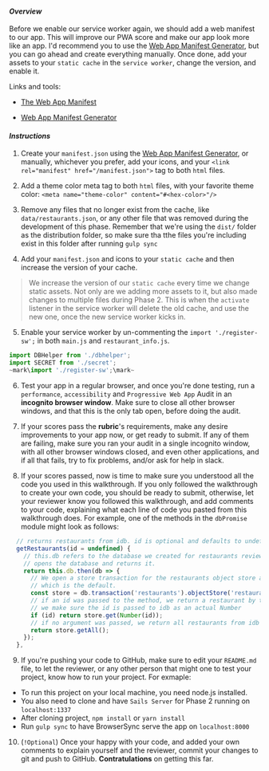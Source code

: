 #### _Overview_

Before we enable our service worker again, we should add a web manifest to our app. This will improve our PWA score and make our app look more like an app. I'd recommend you to use the [Web App Manifest Generator](https://app-manifest.firebaseapp.com/), but you can go ahead and create everything manually. Once done, add your assets to your `static cache` in the `service worker`, change the version, and enable it.

Links and tools:

* [The Web App Manifest](https://developers.google.com/web/fundamentals/web-app-manifest/)

* [Web App Manifest Generator](https://app-manifest.firebaseapp.com/)


#### _Instructions_

1. Create your `manifest.json` using the [Web App Manifest Generator](https://app-manifest.firebaseapp.com/), or manually, whichever you prefer, add your icons, and your `<link rel="manifest" href="/manifest.json">` tag to both `html` files.

2. Add a theme color meta tag to both `html` files, with your favorite theme color: `<meta name="theme-color" content="#<hex-color>"/>`

3. Remove any files that no longer exist from the cache, like `data/restaurants.json`, or any other file that was removed during the development of this phase. Remember that we're using the `dist/` folder as the distribution folder, so make sure tha tthe files you're including exist in this folder after running `gulp sync`

4. Add your `manifest.json` and icons to your `static cache` and then increase the version of your cache.
> We increase the version of our `static cache` every time we change static assets. Not only are we adding more assets to it, but also made changes to multiple files during Phase 2. This is when the `activate` listener in the service worker will delete the old cache, and use the new one, once the new service worker kicks in.

5. Enable your service worker by un-commenting the `import './register-sw';` in both `main.js` and `restaurant_info.js`.
```javascript
import DBHelper from './dbhelper';
import SECRET from './secret';
~mark\import './register-sw';\mark~
```

6. Test your app in a regular browser, and once you're done testing, run a `performance`, `accessibility` and `Progressive Web App` Audit in an **incognito browser window**. Make sure to close all other browser windows, and that this is the only tab open, before doing the audit. 

7. If your scores pass the **rubric**'s requirements, make any desire improvements to your app now, or get ready to submit. If any of them are failing, make sure you ran your audit in a single incognito window, with all other browser windows closed, and even other applications, and if all that fails, try to fix problems, and/or ask for help in slack.

8. If your scores passed, now is time to make sure you understood all the code you used in this walkthrough. If you only followed the walkthrough to create your own code, you should be ready to submit, otherwise, let your reviewer know you followed this walkthrough, and add comments to your code, explaining what each line of code you pasted from this walkthrough does. For example, one of the methods in the `dbPromise` module might look as follows:

```javascript
  // returns restaurants from idb. id is optional and defaults to undefined
  getRestaurants(id = undefined) {
    // this.db refers to the database we created for restaurants reviews. This 
    // opens the database and returns it.
    return this.db.then(db => {
      // We open a store transaction for the restaurants object store as readonly,
      // which is the default.
      const store = db.transaction('restaurants').objectStore('restaurants');
      // if an id was passed to the method, we return a restaurant by that id
      // we make sure the id is passed to idb as an actual Number
      if (id) return store.get(Number(id));
      // if no argument was passed, we return all restaurants from idb
      return store.getAll();
    });
  },
```

9. If you're pushing your code to GitHub, make sure to edit your `README.md` file, to let the reviewer, or any other person that might one to test your project, know how to  run your project. For exmaple:
  * To run this project on your local machine, you need node.js installed.
  * You also need to clone and have `Sails Server` for Phase 2 <link here> running on `localhost:1337`
  * After cloning project, `npm install` or `yarn install`
  * Run `gulp sync` to have BrowserSync serve the app on `localhost:8000`

10. (`!Optional`) Once your happy with your code, and added your own comments to explain yourself and the reviewer, commit your changes to git and push to GitHub. **Contratulations** on getting this far.
